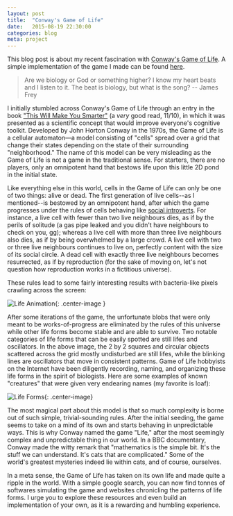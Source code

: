 ```yaml
---
layout: post
title:  "Conway's Game of Life"
date:   2015-08-19 22:30:00
categories: blog
meta: project
---
```


This blog post is about my recent fascination with [Conway's Game of Life](https://en.wikipedia.org/wiki/Conway's_Game_of_Life). A simple implementation of the game I made can be found [here](/game-of-life).

>Are we biology or God or something higher? 
I know my heart beats and I listen to it. The beat is biology, but what is the song? -- James Frey

I initially stumbled across Conway's Game of Life through an entry in the book ["This Will Make You Smarter"](https://www.goodreads.com/book/show/13035774-this-will-make-you-smarter) (a *very* good read, 11/10), in which it was presented as a scientific concept that would improve everyone's cognitive toolkit. Developed by John Horton Conway in the 1970s, the Game of Life is a cellular automaton—a model consisting of "cells" spread over a grid that change their states depending on the state of their surrounding "neighborhood." The name of this model can be very misleading as the Game of Life is not a game in the traditional sense. For starters, there are no players, only an omnipotent hand that bestows life upon this little 2D pond in the initial state. 

Like everything else in this world, cells in the Game of Life can only be one of two things: alive or dead. The first generation of live cells--as I mentioned--is bestowed by an omnipotent hand, after which the game progresses under the rules of cells behaving like [social introverts](http://nymag.com/scienceofus/2015/06/apparently-there-are-four-kinds-of-introversion.html). For instance, a live cell with fewer than two live neighbours dies, as if by the perils of solitude (a gas pipe leaked and you didn't have neighbours to check on you, gg); whereas a live cell with more than three live neighbours also dies, as if by being overwhelmed by a large crowd. A live cell with two or three live neighbours continues to live on, perfectly content with the size of its social circle. A dead cell with exactly three live neighbours becomes resurrected, as if by reproduction (for the sake of moving on, let's not question how reproduction works in a fictitious universe).

These rules lead to some fairly interesting results with bacteria-like pixels crawling across the screen:

![Life Animation](http://www.diga.me.uk/LifeAnimation.gif){: .center-image }

After some iterations of the game, the unfortunate blobs that were only meant to be works-of-progress are eliminated by the rules of this universe while other life forms become stable and are able to survive. Two notable categories of life forms that can be easily spotted are still lifes and oscillators. In the above image, the 2 by 2 squares and circular objects scattered across the grid mostly undisturbed are still lifes, while the blinking lines are oscillators that move in consistent patterns. Game of Life hobbyists on the Internet have been diligently recording, naming, and organizing these life forms in the spirit of biologists. Here are some examples of known "creatures" that were given very endearing names (my favorite is loaf):

![Life Forms](http://searchenginewatch.com/IMG/609/227609/conways-game-of-life-patterns.png?1435120564){: .center-image}

The most magical part about this model is that so much complexity is borne out of such simple, trivial-sounding rules. After the initial seeding, the game seems to take on a mind of its own and starts behaving in unpredictable ways. This is why Conway named the game "Life," after the most seemingly complex and unpredictable thing in our world. In a BBC documentary, Conway made the witty remark that "mathematics is the simple bit. It's the stuff we can understand. It's cats that are complicated." Some of the world's greatest mysteries indeed lie within cats, and of course, ourselves. 

In a meta sense, the Game of Life has taken on its own life and made quite a ripple in the world. With a simple google search, you can now find tonnes of softwares simulating the game and websites chronicling the patterns of life forms. I urge you to explore these resources and even build an implementation of your own, as it is a rewarding and humbling experience. 


